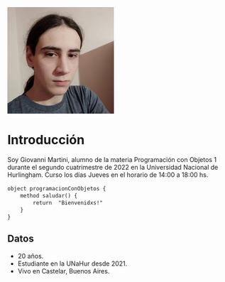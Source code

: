 ![Mi foto](./assets/MiFoto.png)

# Introducción

Soy Giovanni Martini, alumno de la materia Programación con Objetos 1 durante el segundo cuatrimestre de 2022 en la Universidad Nacional de Hurlingham. 
Curso los días Jueves en el horario de 14:00 a 18:00 hs.

```
object programacionConObjetos { 
    method saludar() { 
        return  "Bienvenidxs!" 
    }
}
```

## Datos
* 20 años.
* Estudiante en la UNaHur desde 2021.
* Vivo en Castelar, Buenos Aires.
